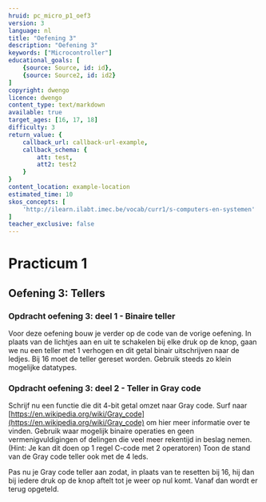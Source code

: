 ```yaml
---
hruid: pc_micro_p1_oef3
version: 3
language: nl
title: "Oefening 3"
description: "Oefening 3"
keywords: ["Microcontroller"]
educational_goals: [
    {source: Source, id: id}, 
    {source: Source2, id: id2}
]
copyright: dwengo
licence: dwengo
content_type: text/markdown
available: true
target_ages: [16, 17, 18]
difficulty: 3
return_value: {
    callback_url: callback-url-example,
    callback_schema: {
        att: test,
        att2: test2
    }
}
content_location: example-location
estimated_time: 10
skos_concepts: [
    'http://ilearn.ilabt.imec.be/vocab/curr1/s-computers-en-systemen'
]
teacher_exclusive: false
---
```

# Practicum 1

## Oefening 3: Tellers

### Opdracht oefening 3: deel 1 - Binaire teller

Voor deze oefening bouw je verder op de code van de vorige oefening. In plaats van de lichtjes aan en uit te schakelen bij elke druk op de knop, gaan we nu een teller met 1 verhogen en dit getal binair uitschrijven naar de ledjes. Bij 16 moet de teller gereset worden. Gebruik steeds zo klein mogelijke datatypes.


### Opdracht oefening 3: deel 2 - Teller in Gray code

Schrijf nu een functie die dit 4-bit getal omzet naar Gray code. Surf naar [https://en.wikipedia.org/wiki/Gray_code](https://en.wikipedia.org/wiki/Gray_code) om hier meer informatie over te vinden. Gebruik waar mogelijk binaire operaties en geen vermenigvuldigingen of delingen die veel meer rekentijd in beslag nemen. (Hint: Je kan dit doen op 1 regel C-code met 2 operatoren) Toon de stand van de Gray code teller ook met de 4 leds.

Pas nu je Gray code teller aan zodat, in plaats van te resetten bij 16, hij dan bij iedere druk op de knop aftelt tot je weer op nul komt. Vanaf dan wordt er terug opgeteld.